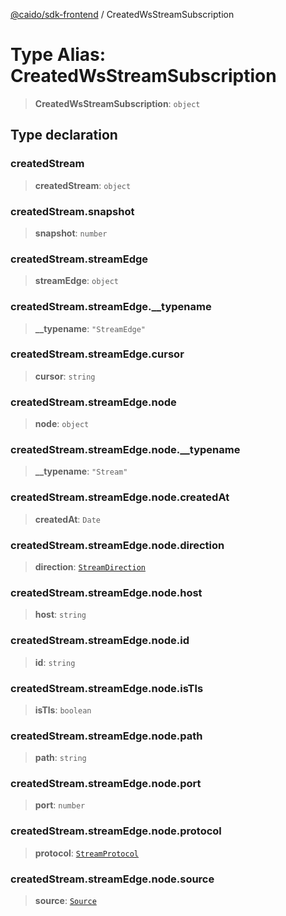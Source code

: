 [@caido/sdk-frontend](../index.md) / CreatedWsStreamSubscription

# Type Alias: CreatedWsStreamSubscription

> **CreatedWsStreamSubscription**: `object`

## Type declaration

### createdStream

> **createdStream**: `object`

### createdStream.snapshot

> **snapshot**: `number`

### createdStream.streamEdge

> **streamEdge**: `object`

### createdStream.streamEdge.\_\_typename

> **\_\_typename**: `"StreamEdge"`

### createdStream.streamEdge.cursor

> **cursor**: `string`

### createdStream.streamEdge.node

> **node**: `object`

### createdStream.streamEdge.node.\_\_typename

> **\_\_typename**: `"Stream"`

### createdStream.streamEdge.node.createdAt

> **createdAt**: `Date`

### createdStream.streamEdge.node.direction

> **direction**: [`StreamDirection`](StreamDirection.md)

### createdStream.streamEdge.node.host

> **host**: `string`

### createdStream.streamEdge.node.id

> **id**: `string`

### createdStream.streamEdge.node.isTls

> **isTls**: `boolean`

### createdStream.streamEdge.node.path

> **path**: `string`

### createdStream.streamEdge.node.port

> **port**: `number`

### createdStream.streamEdge.node.protocol

> **protocol**: [`StreamProtocol`](StreamProtocol.md)

### createdStream.streamEdge.node.source

> **source**: [`Source`](Source.md)
